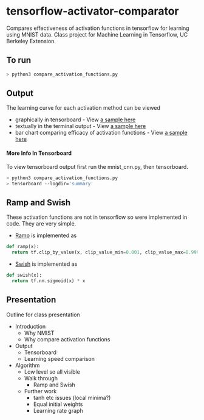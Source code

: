 # tensorflow-activator-comparator
Compares effectiveness of activation functions in tensorflow for learning using MNIST data.
Class project for Machine Learning in Tensorflow, UC Berkeley Extension.

## To run 
```bash
> python3 compare_activation_functions.py
```

## Output
The learning curve for each activation method can be viewed 
 - graphically in tensorboard - View [a sample here](./sample_tensorboard_learning_curve.png)
 - textually in the terminal output - View [a sample here](./sample_terminal_output.txt)
 - bar chart comparing efficacy of activation functions - View [a sample here](./comparison_bar_chart.png)


#### More Info In Tensorboard
To view tensorboard output first run the mnist_cnn.py, then tensorboard.

```bash
> python3 compare_activation_functions.py
> tensorboard --logdir='summary'
```

## Ramp and Swish
These activation functions are not in tensorflow so were implemented in code.
They are very simple.
  - [Ramp](./ramp_activation_function.png) is implemented as
  ```python
  def ramp(x):
    return tf.clip_by_value(x, clip_value_min=0.001, clip_value_max=0.999)
  ```
  - [Swish](./swish_activation_function.png) is implemented as
  ```python
  def swish(x):
    return tf.nn.sigmoid(x) * x
  ```


## Presentation
Outline for class presentation
  - Introduction
    - Why NMIST
    - Why compare activation functions
  - Output
    - Tensorboard
    - Learning speed comparison
  - Algorithm
    - Low level so all visible
    - Walk through
      - Ramp and Swish
    - Further work
      - tanh etc issues (local minima?)
      - Equal initial weights
      - Learning rate graph

